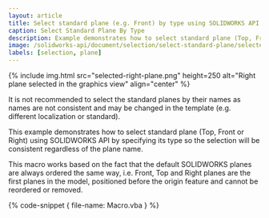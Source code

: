 ```yaml
---
layout: article
title: Select standard plane (e.g. Front) by type using SOLIDWORKS API
caption: Select Standard Plane By Type
description: Example demonstrates how to select standard plane (Top, Front or Right) by specifying its type
image: /solidworks-api/document/selection/select-standard-plane/selected-right-plane.png
labels: [selection, plane]
---
```

{% include img.html src="selected-right-plane.png" height=250 alt="Right plane selected in the graphics view" align="center" %}

It is not recommended to select the standard planes by their names as names are not consistent and may be changed in the template (e.g. different localization or standard).

This example demonstrates how to select standard plane (Top, Front or Right) using SOLIDWORKS API by specifying its type so the selection will be consistent regardless of the plane name.

This macro works based on the fact that the default SOLIDWORKS planes are always ordered the same way, i.e. Front, Top and Right planes are the first planes in the model, positioned before the origin feature and cannot be reordered or removed.

{% code-snippet { file-name: Macro.vba } %}
